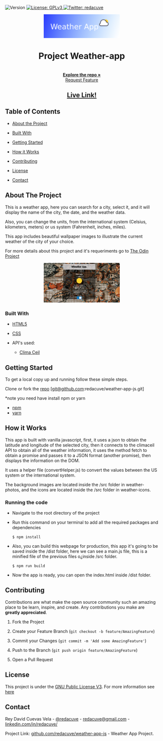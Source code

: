 <!-- Badges -->
<p>
  <img alt="Version" src="https://img.shields.io/badge/version-0.2-blue.svg?cacheSeconds=2592000" />
  <a href="#" target="_blank">
    <img alt="License: GPLv3 " src="https://img.shields.io/badge/License-GPL-yellow.svg" />
  </a>
  <a href="https://twitter.com/redacuve" target="_blank">
    <img alt="Twitter: redacuve " src="https://img.shields.io/twitter/follow/redacuve.svg?style=social" />
  </a>
</p>


<!-- Project Header -->
  <p align="center">
    <img src="weather.png" width="250">
  <br>
  <h1 align="center">Project Weather-app</h1>
  <p align="center">
  <br>
   <a href="https://github.com/redacuve/weather-app-js"><strong>Explore the repo »</strong></a>
  <br>
    <a href="https://github.com/redacuve/weather-app-js/issues">Request Feature</a>
  </p>
  <h2 align="center"><a href="https://raw.githack.com/redacuve/weather-app-js/app/dist/index.html"><strong>Live Link!</strong></a></h2>

<!-- TABLE OF CONTENTS -->

## Table of Contents

* [About the Project](#about-the-project)

* [Built With](#built-with)

* [Getting Started](#getting-started)

* [How it Works](#how-it-works)

* [Contributing](#contributing)

* [License](#license)

* [Contact](#contact)

<!-- ABOUT THE PROJECT -->

## About The Project

This is a weather app, here you can search for a city, select it, and it will display the name of the city, the date, and the weather data.

Also, you can change the units, from the international system (Celsius, kilometers, meters) or us system (Fahrenheit, inches, miles).

This app includes beautiful wallpaper images to illustrate the current weather of the city of your choice.

For more details about this project and it's requeriments go to <a href="https://www.theodinproject.com/courses/javascript/lessons/weather-app"> The Odin Project</a>

<p align="center">
  <img src="weather.gif" width="250">
</p>


### Built With

* [HTML5](https://developer.mozilla.org/es/docs/HTML/HTML5)

* [CSS](https://developer.mozilla.org/es/docs/Web/CSS)

* API's used:
    * [Clima Ceil](https://developer.climacell.co/v3/docs)

<!-- GETTING STARTED -->

## Getting Started

To get a local copy up and running follow these simple steps.

Clone or fork the <a href="https://github.com/redacuve/weather-app-js">repo</a> [git@github.com:redacuve/weather-app-js.git]

*note you need have install npm or yarn
* [npm](https://www.npmjs.com/get-npm)
* [yarn](https://classic.yarnpkg.com/en/docs/install)


<!-- HOW IT WORKS -->
## How it Works

This app is built with vanilla javascript, first, it uses a json to obtain the latitude and longitude of the selected city, then it connects to the climaceil API to obtain all of the weather information, it uses the method fetch to obtain a promise and passes it to a JSON format (another promise), then displays the information on the DOM.

It uses a helper file (convertHelper.js) to convert the values between the US system or the international system.

The background images are located inside the /src folder in weather-photos, and the icons are located inside the /src folder in weather-icons.

### Running the code

*   Navigate to the root directory of the project

*   Run this command on your terminal to add all the required packages and dependencies
    ```
    $ npm install
    ```
*   Also, you can build this webpage for production, this app it's going to be saved inside the /dist folder, here we can see a main.js file, this is a minified file of the previous files o¿inside /src folder.
    ```
    $ npm run build
    ```
*   Now the app is ready, you can open the index.html inside /dist folder.


<!-- CONTRIBUTING -->

## Contributing

Contributions are what make the open source community such an amazing place to be learn, inspire, and create. Any contributions you make are **greatly appreciated**.

1. Fork the Project

2. Create your Feature Branch (`git checkout -b feature/AmazingFeature`)

3. Commit your Changes (`git commit -m 'Add some AmazingFeature'`)

4. Push to the Branch (`git push origin feature/AmazingFeature`)

5. Open a Pull Request

<!-- LICENSE -->

## License

This project is under the <a href="https://www.gnu.org/licenses/gpl-3.0.html">GNU Public License V3</a>. For more information see <a href="https://github.com/redacuve/weather-app-js/blob/master/LICENSE">here</a>

<!-- CONTACT -->

## Contact

Rey David Cuevas Vela - [@redacuve](https://twitter.com/redacuve) - [redacuve@gmail.com](mailto:redacuve@gmail.com) -[linkedin.com/in/redacuve/](https://www.linkedin.com/in/redacuve/)

Project Link: [github.com/redacuve/weather-app-js](https://github.com/redacuve/weather-app-js) - Weather App Project.